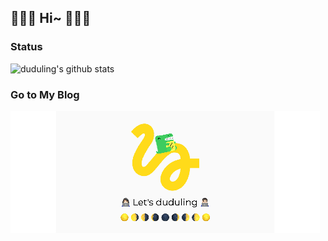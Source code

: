## 🚶🏻‍♂️ Hi~ 🏃🏻‍♂️

### Status

![duduling's github stats](https://github-readme-stats.vercel.app/api?username=duduling&show_icons=true&title_color=FFDC13&text_color=FFFFFF&bg_color=282C34&hide_border=true)

### Go to My Blog

<p>
  <a href="https://duduling.dev" target="_blank"><img src="https://github.com/duduling/duduling/blob/main/cover.png?raw=true" width="495px" height="195px"/></a>
</p>

